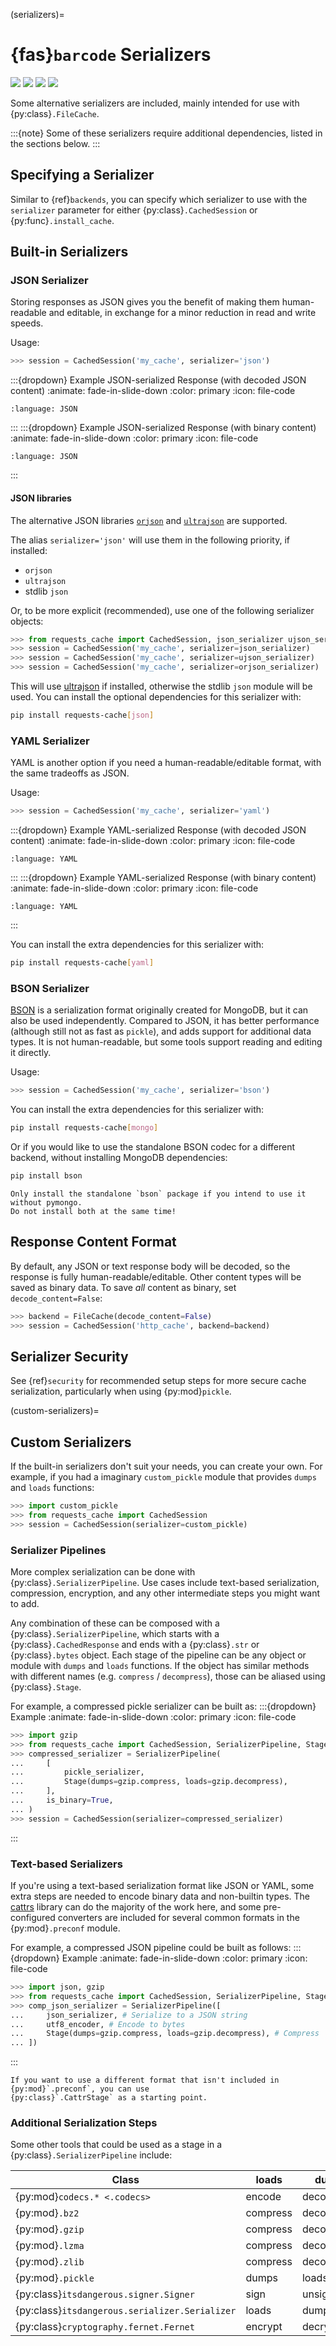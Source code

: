 (serializers)=
# {fas}`barcode` Serializers
![](../_static/file-pickle_32px.png)
![](../_static/file-json_32px.png)
![](../_static/file-yaml_32px.png)
![](../_static/file-toml_32px.png)

Some alternative serializers are included, mainly intended for use with {py:class}`.FileCache`.

:::{note}
Some of these serializers require additional dependencies, listed in the sections below.
:::

## Specifying a Serializer
Similar to {ref}`backends`, you can specify which serializer to use with the `serializer` parameter
for either {py:class}`.CachedSession` or {py:func}`.install_cache`.

## Built-in Serializers

### JSON Serializer
Storing responses as JSON gives you the benefit of making them human-readable and editable, in
exchange for a minor reduction in read and write speeds.

Usage:
```python
>>> session = CachedSession('my_cache', serializer='json')
```

:::{dropdown} Example JSON-serialized Response (with decoded JSON content)
:animate: fade-in-slide-down
:color: primary
:icon: file-code

```{literalinclude} ../sample_data/sample_response_json.json
:language: JSON
```
:::
:::{dropdown} Example JSON-serialized Response (with binary content)
:animate: fade-in-slide-down
:color: primary
:icon: file-code

```{literalinclude} ../sample_data/sample_response_binary.json
:language: JSON
```
:::

#### JSON libraries
The alternative JSON libraries [`orjson`](https://github.com/ijl/orjson) and
[`ultrajson`](https://github.com/ultrajson/ultrajson) are supported.

The alias `serializer='json'` will use them in the following priority, if installed:
* `orjson`
* `ultrajson`
* stdlib `json`

Or, to be more explicit (recommended), use one of the following serializer objects:
```py
>>> from requests_cache import CachedSession, json_serializer ujson_serializer, orjson_serializer
>>> session = CachedSession('my_cache', serializer=json_serializer)
>>> session = CachedSession('my_cache', serializer=ujson_serializer)
>>> session = CachedSession('my_cache', serializer=orjson_serializer)
```

This will use [ultrajson](https://github.com/ultrajson/ultrajson) if installed, otherwise the stdlib
`json` module will be used. You can install the optional dependencies for this serializer with:
```bash
pip install requests-cache[json]
```

### YAML Serializer
YAML is another option if you need a human-readable/editable format, with the same tradeoffs as JSON.

Usage:
```python
>>> session = CachedSession('my_cache', serializer='yaml')
```

:::{dropdown} Example YAML-serialized Response (with decoded JSON content)
:animate: fade-in-slide-down
:color: primary
:icon: file-code

```{literalinclude} ../sample_data/sample_response_json.yaml
:language: YAML
```
:::
:::{dropdown} Example YAML-serialized Response (with binary content)
:animate: fade-in-slide-down
:color: primary
:icon: file-code

```{literalinclude} ../sample_data/sample_response_binary.yaml
:language: YAML
```
:::

You can install the extra dependencies for this serializer with:
```bash
pip install requests-cache[yaml]
```

### BSON Serializer
[BSON](https://www.mongodb.com/json-and-bson) is a serialization format originally created for
MongoDB, but it can also be used independently. Compared to JSON, it has better performance
(although still not as fast as `pickle`), and adds support for additional data types. It is not
human-readable, but some tools support reading and editing it directly.

Usage:
```python
>>> session = CachedSession('my_cache', serializer='bson')
```

You can install the extra dependencies for this serializer with:
```bash
pip install requests-cache[mongo]
```

Or if you would like to use the standalone BSON codec for a different backend, without installing
MongoDB dependencies:
```bash
pip install bson
```

```{warning}
Only install the standalone `bson` package if you intend to use it without pymongo.
Do not install both at the same time!
```

## Response Content Format
By default, any JSON or text response body will be decoded, so the response is fully
human-readable/editable. Other content types will be saved as binary data. To save _all_ content as binary, set ``decode_content=False``:
```python
>>> backend = FileCache(decode_content=False)
>>> session = CachedSession('http_cache', backend=backend)
```

## Serializer Security
See {ref}`security` for recommended setup steps for more secure cache serialization, particularly
when using {py:mod}`pickle`.

(custom-serializers)=
## Custom Serializers
If the built-in serializers don't suit your needs, you can create your own. For example, if
you had a imaginary `custom_pickle` module that provides `dumps` and `loads` functions:
```python
>>> import custom_pickle
>>> from requests_cache import CachedSession
>>> session = CachedSession(serializer=custom_pickle)
```

### Serializer Pipelines
More complex serialization can be done with {py:class}`.SerializerPipeline`. Use cases include
text-based serialization, compression, encryption, and any other intermediate steps you might want
to add.

Any combination of these can be composed with a {py:class}`.SerializerPipeline`, which starts with a
{py:class}`.CachedResponse` and ends with a {py:class}`.str` or {py:class}`.bytes` object. Each stage
of the pipeline can be any object or module with `dumps` and `loads` functions. If the object has
similar methods with different names (e.g. `compress` / `decompress`), those can be aliased using
{py:class}`.Stage`.

For example, a compressed pickle serializer can be built as:
:::{dropdown} Example
:animate: fade-in-slide-down
:color: primary
:icon: file-code

```python
>>> import gzip
>>> from requests_cache import CachedSession, SerializerPipeline, Stage, pickle_serializer
>>> compressed_serializer = SerializerPipeline(
...     [
...         pickle_serializer,
...         Stage(dumps=gzip.compress, loads=gzip.decompress),
...     ],
...     is_binary=True,
... )
>>> session = CachedSession(serializer=compressed_serializer)
```
:::

### Text-based Serializers
If you're using a text-based serialization format like JSON or YAML, some extra steps are needed to
encode binary data and non-builtin types. The [cattrs](https://cattrs.readthedocs.io) library can do
the majority of the work here, and some pre-configured converters are included for several common
formats in the {py:mod}`.preconf` module.

For example, a compressed JSON pipeline could be built as follows:
:::{dropdown} Example
:animate: fade-in-slide-down
:color: primary
:icon: file-code

```python
>>> import json, gzip
>>> from requests_cache import CachedSession, SerializerPipeline, Stage, json_serializer, utf8_encoder
>>> comp_json_serializer = SerializerPipeline([
...     json_serializer, # Serialize to a JSON string
...     utf8_encoder, # Encode to bytes
...     Stage(dumps=gzip.compress, loads=gzip.decompress), # Compress
... ])
```
:::

```{note}
If you want to use a different format that isn't included in {py:mod}`.preconf`, you can use
{py:class}`.CattrStage` as a starting point.
```

### Additional Serialization Steps
Some other tools that could be used as a stage in a {py:class}`.SerializerPipeline` include:

Class                                             | loads     | dumps
-----                                             | -----     | -----
{py:mod}`codecs.* <.codecs>`                      | encode    | decode
{py:mod}`.bz2`                                    | compress  | decompress
{py:mod}`.gzip`                                   | compress  | decompress
{py:mod}`.lzma`                                   | compress  | decompress
{py:mod}`.zlib`                                   | compress  | decompress
{py:mod}`.pickle`                                 | dumps     | loads
{py:class}`itsdangerous.signer.Signer`            | sign      | unsign
{py:class}`itsdangerous.serializer.Serializer`    | loads     | dumps
{py:class}`cryptography.fernet.Fernet`            | encrypt   | decrypt
